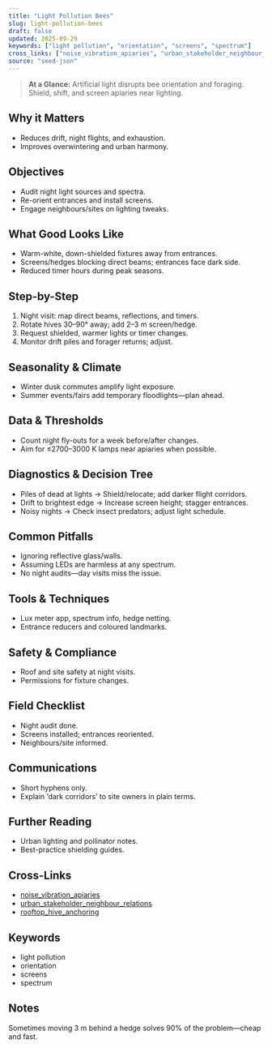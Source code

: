 ```yaml
---
title: "Light Pollution Bees"
slug: light-pollution-bees
draft: false
updated: 2025-09-29
keywords: ["light pollution", "orientation", "screens", "spectrum"]
cross_links: ["noise_vibration_apiaries", "urban_stakeholder_neighbour_relations", "rooftop_hive_anchoring"]
source: "seed-json"
---
```


> **At a Glance:** Artificial light disrupts bee orientation and foraging. Shield, shift, and screen apiaries near lighting.

## Why it Matters
- Reduces drift, night flights, and exhaustion.
- Improves overwintering and urban harmony.

## Objectives
- Audit night light sources and spectra.
- Re-orient entrances and install screens.
- Engage neighbours/sites on lighting tweaks.

## What Good Looks Like
- Warm-white, down-shielded fixtures away from entrances.
- Screens/hedges blocking direct beams; entrances face dark side.
- Reduced timer hours during peak seasons.

## Step-by-Step
1) Night visit: map direct beams, reflections, and timers.
2) Rotate hives 30–90° away; add 2–3 m screen/hedge.
3) Request shielded, warmer lights or timer changes.
4) Monitor drift piles and forager returns; adjust.

## Seasonality & Climate
- Winter dusk commutes amplify light exposure.
- Summer events/fairs add temporary floodlights—plan ahead.

## Data & Thresholds
- Count night fly-outs for a week before/after changes.
- Aim for ≤2700–3000 K lamps near apiaries when possible.

## Diagnostics & Decision Tree
- Piles of dead at lights -> Shield/relocate; add darker flight corridors.
- Drift to brightest edge -> Increase screen height; stagger entrances.
- Noisy nights -> Check insect predators; adjust light schedule.

## Common Pitfalls
- Ignoring reflective glass/walls.
- Assuming LEDs are harmless at any spectrum.
- No night audits—day visits miss the issue.

## Tools & Techniques
- Lux meter app, spectrum info, hedge netting.
- Entrance reducers and coloured landmarks.

## Safety & Compliance
- Roof and site safety at night visits.
- Permissions for fixture changes.

## Field Checklist
- Night audit done.
- Screens installed; entrances reoriented.
- Neighbours/site informed.

## Communications
- Short hyphens only.
- Explain ‘dark corridors’ to site owners in plain terms.

## Further Reading
- Urban lighting and pollinator notes.
- Best-practice shielding guides.

## Cross-Links
- [noise_vibration_apiaries](/topics/noise-vibration-apiaries/)
- [urban_stakeholder_neighbour_relations](/topics/urban-stakeholder-neighbour-relations/)
- [rooftop_hive_anchoring](/topics/rooftop-hive-anchoring/)

## Keywords
- light pollution
- orientation
- screens
- spectrum

## Notes
Sometimes moving 3 m behind a hedge solves 90% of the problem—cheap and fast.

